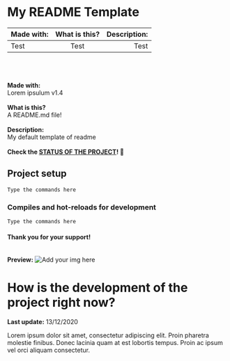 # My README Template
| Made with: | What is this? | Description: |
| -----------|:-------------:| ------------:|
| Test       | Test          | Test         |
<br/><br/><br/>
<b>Made with:</b><br/>
Lorem ipsulum v1.4
<br/><br/>
<b>What is this?</b><br/>
A README.md file!
<br/><br/>
<b>Description:</b><br/>
My default template of readme
<br/><br/>
<b>Check the [STATUS OF THE PROJECT](#How-is-the-development-of-the-project-right-now)! &#128150;</b>

## Project setup
```
Type the commands here
```

### Compiles and hot-reloads for development
```
Type the commands here
```

#### Thank you for your support!
<br>
<b>Preview:</b>
<img src="overview.png" alt="Add your img here" />


# How is the development of the project right now?
<b>Last update:</b> 13/12/2020

Lorem ipsum dolor sit amet, consectetur adipiscing elit. Proin pharetra molestie finibus. Donec lacinia quam at est lobortis tempus. Proin ac ipsum vel orci aliquam consectetur.